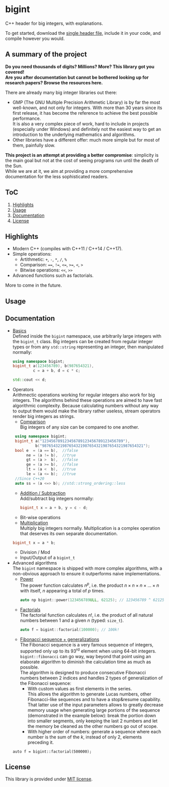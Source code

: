 # bigint

C++ header for big integers, with explanations.

To get started, download the [single header file](https://github.com/AtmoFX/bigint/blob/dev/bigint.h), include it in your code, and compile however you would.

## A summary of the project

**Do you need thousands of digits? Millions? More? This library got you covered!<br/>
Are you after documentation but cannot be bothered looking up for research papers? Browse the resources here.**

There are already many big integer libraries out there:

- GMP (The GNU Multiple Precision Arithmetic Library) is by far the most well-known, and not only for integers.
With more than 30 years since its first release, it has become the reference to achieve the best possible performance.<br/>
It is also a very complex piece of work, hard to include in projects (especially under Windows) and definitely not the easiest way to get an introduction to the underlying mathematics and algorithms.
- Other libraries have a different offer: much more simple but for most of them, painfully slow.

**This project is an attempt at providing a better compromise**: simplicity is the main goal but not at the cost of seeing programs run until the death of the Sun.<br/>
While we are at it, we aim at providing a more comprehensive documentation for the less sophisticated readers.

## ToC

1. [Highlights](.#Highlights)
1. [Usage](.#Usage)
1. [Documentation](.#Documentation)
1. [License](.#License) 

## Highlights

- Modern C++ (compiles with C++11 / C++14 / C++17).
- Simple operations:  
  - Artithmetic: `+`, `-`, `*`, `/`, `%`
  - Comparison: `==`, `!=`, `<=`, `>=`, `<`, `>`
  - Bitwise operations: `<<`, `>>`
- Advanced functions such as factorials.

More to come in the future.

## Usage

## Documentation

 - [Basics](documentation/basics.md)<br/>
   Defined inside the `bigint` namespace, use arbitrarily large integers with the `bigint_t` class.
   Big integers can be created from regular integer types or from any `std::string` representing an integer, then manipulated normally:
    ```c++
    using namespace bigint;
    bigint_t a(123456789), b(987654321),
             c = a + b, d = c * c;

    std::cout << d;
    ```
 - Operators<br/>
 Arithmectic operations working for regular integers also work for big integers. The algorithms behind these operations are aimed to have fast algorithmic complexity. 
 Because calculating numbers without any way to output them would make the library rather useless, stream operators render big integers as strings.
   - [Comparison](comparison.md)<br/>
   Big integers of any size can be compared to one another.
   ```c++
    using namespace bigint;
    bigint_t a("123456789123456789123456789123456789"),
             b("987654321987654321987654321987654321987654321");
    bool e  = (a == b),  //false
         ne = (a != b),  //true
         gt = (a >  b),  //false
         ge = (a >= b),  //false
         lt = (a <  b),  //true
         le = (a <= b);  //true
    //Since C++20
    auto ss = (a <=> b); //std::strong_ordering::less
    ```
   - [Addition / Subtraction](addition_subtraction.md)<br/>
   Add/subtract big integers normally:
       ```c++
       bigint_t x = a + b, y = c - d;
       ```
   - Bit-wise operations
   - [Multiplication](multiplication.md)<br/>
   Multiply big integers normally. Multiplication is a complex operation that deserves its own separate documentation.
   ```c++
   bigint_t x = a * b;
   ```
   - Division / Mod
   - Input/Output of a `bigint_t`
 - Advanced algorithms<br/>
 The `bigint` namespace is shipped with more complex algorithms, with a non-obvious approach to ensure it outperforms naive implementations.
   - [Power](power.md)<br/>
   The power function calculates $n^p$, i.e. the product $n \times n \times n \times \dotsc \times n$ with itself, $n$ appearing a total of $p$ times.
      ```c++
      auto np bigint::power(123456789ULL, 62125); // 123456789 ^ 62125 
      ```
   - [Factorials](factorial.md)<br/>
   The factorial function calculates $n!$, i.e. the product of all natural numbers between 1 and a given $n$ (typed: `size_t`). 
      ```c++
      auto f = bigint::factorial(100000); // 100k!
      ```
   - [Fibonacci sequence + generalizations](fibonacci.md)<br/>
   The Fibonacci sequence is a very famous sequence of integers, supported only up to its $93^\text{rd}$ element when using 64-bit integers. `bigint::fibonacci` can go way, way beyond that point using an elaborate algorithm to diminish the calculation time as much as possible.<br/>
   The algorithm is designed to produce consecutive Fibonacci numbers between 2 indices and handles 2 types of generalization of the Fibonacci sequence:
     - With custom values as first elements in the series.<br/>
     This allows the algorithm to generate Lucas numbers, other Fibonacci-like sequences and to have a stop&resume capability.<br/>
     That latter use of the input parameters allows to greatly decrease memory usage when generating large portions of the sequence (demonstrated in the example below): break the portion down into smaller segments, only keeping the last 2 numbers and let the memory be cleaned as the other numbers go out of scope.
     - With higher order of numbers: generate a sequence where each number is the sum of the $k$, instead of only 2, elements preceding it.
   ```c+
   auto f = bigint::factorial(500000);
   ```

## License

This library is provided under [MIT license](https://github.com/AtmoFX/bigint/blob/main/License.md).
